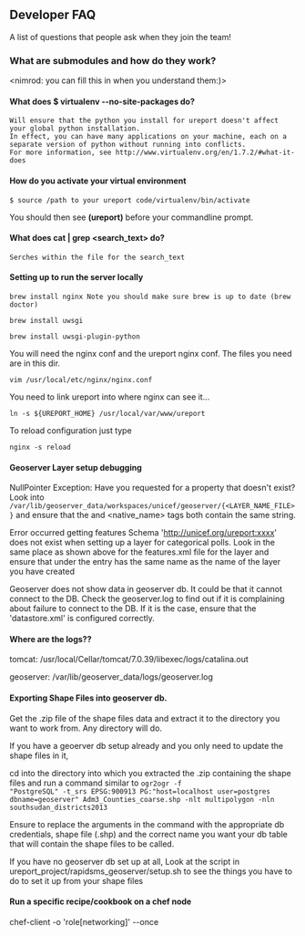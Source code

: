 ## Developer FAQ

A list of questions that people ask when they join the team!


### What are submodules and how do they work?

<nimrod: you can fill this in when you understand them:)>


#### What does $ virtualenv --no-site-packages do?
	Will ensure that the python you install for ureport doesn't affect your global python installation. 
	In effect, you can have many applications on your machine, each on a separate version of python without running into conflicts.
	For more information, see http://www.virtualenv.org/en/1.7.2/#what-it-does


#### How do you activate your virtual environment
	
	$ source /path to your ureport code/virtualenv/bin/activate

You should then see <b>(ureport)</b> before your commandline prompt. 


#### What does cat <filename> | grep <search_text> do?
	
	Serches within the file for the search_text


#### Setting up to run the server locally

    brew install nginx Note you should make sure brew is up to date (brew doctor)
    
    brew install uwsgi
    
    brew install uwsgi-plugin-python
        
You will need the nginx conf and the ureport nginx conf. The files you need are in this dir. 

    vim /usr/local/etc/nginx/nginx.conf

You need to link ureport into where nginx can see it...

    ln -s ${UREPORT_HOME} /usr/local/var/www/ureport
    
To reload configuration just type

    nginx -s reload
    

#### Geoserver Layer setup debugging

NullPointer Exception: Have you requested for a property that doesn't exist?
Look into
    <code>/var/lib/geoserver_data/workspaces/unicef/geoserver/{<LAYER_NAME_FILE>}</code>
and ensure that the <name> and <native_name> tags both contain the same string.

Error occurred getting features Schema 'http://unicef.org/ureport:xxxx' does not exist when 
setting up a layer for categorical polls. Look in the same place as shown above for the features.xml
file for the layer and ensure that under the <virtualTable> entry has the same name as the name of
the layer you have created

Geoserver does not show data in geoserver db. It could be that it cannot connect to the DB. Check the
geoserver.log to find out if it is complaining about failure to connect to the DB. If it is the case,
ensure that the 'datastore.xml' is configured correctly.


#### Where are the logs??

tomcat: /usr/local/Cellar/tomcat/7.0.39/libexec/logs/catalina.out

geoserver: /var/lib/geoserver_data/logs/geoserver.log



#### Exporting Shape Files into geoserver db.

Get the .zip file of the shape files data and extract it to the directory you want to work from. Any directory
will do.

If you have a geoerver db setup already and you only need to update the shape files in it,

cd into the directory into which you extracted the .zip containing the shape files and run a command similar to 
<code>ogr2ogr -f "PostgreSQL" -t_srs EPSG:900913 PG:"host=localhost user=postgres dbname=geoserver" Adm3_Counties_coarse.shp -nlt multipolygon -nln southsudan_districts2013 </code>

Ensure to replace the arguments in the command with the appropriate db credentials, shape file (.shp) and
the correct name you want your db table that will contain the shape files to be called.

If you have no geoserver db set up at all, Look at the script in ureport_project/rapidsms_geoserver/setup.sh
to see the things you have to do to set it up from your shape files


#### Run a specific recipe/cookbook on a chef node

chef-client -o 'role[networking]' --once
